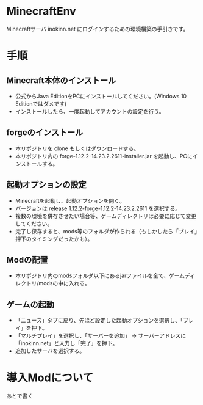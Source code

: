 # MinecraftEnv
Minecraftサーバ inokinn.net にログインするための環境構築の手引きです。

# 手順

## Minecraft本体のインストール
- 公式からJava EditionをPCにインストールしてください。(Windows 10 Editionではダメです)
- インストールしたら、一度起動してアカウントの設定を行う。

## forgeのインストール
- 本リポジトリを clone もしくはダウンロードする。
- 本リポジトリ内の forge-1.12.2-14.23.2.2611-installer.jar を起動し、PCにインストールする。

## 起動オプションの設定
- Minecraftを起動し、起動オプションを開く。
- バージョンは release 1.12.2-forge-1.12.2-14.23.2.2611 を選択する。
- 複数の環境を併存させたい場合等、ゲームディレクトリは必要に応じて変更してください。
- 完了し保存すると、mods等のフォルダが作られる（もしかしたら「プレイ」押下のタイミングだったかも）。

## Modの配置
- 本リポジトリ内のmodsフォルダ以下にあるjarファイルを全て、ゲームディレクトリ/modsの中に入れる。

## ゲームの起動
- 「ニュース」タブに戻り、先ほど設定した起動オプションを選択し、「プレイ」を押下。
- 「マルチプレイ」を選択し、「サーバーを追加」 -> サーバーアドレスに「inokinn.net」と入力し「完了」を押下。
- 追加したサーバを選択する。

# 導入Modについて
あとで書く
